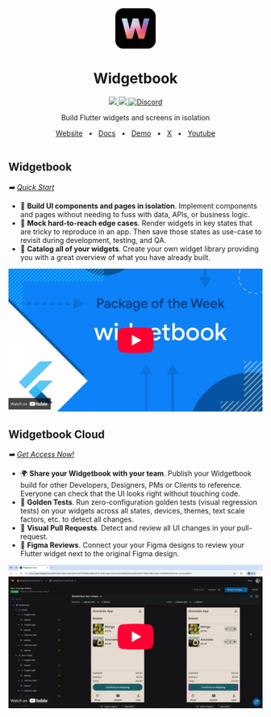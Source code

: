 <div align="center">
  <img src="https://raw.githubusercontent.com/widgetbook/widgetbook/refs/heads/main/packages/widgetbook/assets/logo.webp" height="80" alt="Widgetbook Logo" />
  <h1>Widgetbook</h1>
  <a href="https://pub.dev/packages/widgetbook">
    <img src="https://img.shields.io/pub/v/widgetbook" />
  </a>
  <a href="https://github.com/widgetbook/widgetbook/blob/main/LICENSE">
    <img src="https://img.shields.io/badge/license-MIT-blue" />
  </a>
  <a href="https://discord.com/invite/zT4AMStAJA">
    <img alt="Discord" src="https://img.shields.io/discord/879618555560218625?color=blue&logo=discord">
  </a>
  <br />
  <p>Build Flutter widgets and screens in isolation</p>
  <a href="https://www.widgetbook.io/">Website</a>
  <span>&nbsp;&nbsp;•&nbsp;&nbsp;</span>
  <a href="https://docs.widgetbook.io/">Docs</a>
  <span>&nbsp;&nbsp;•&nbsp;&nbsp;</span>
  <a href="https://demo.widgetbook.io/">Demo</a>
  <span>&nbsp;&nbsp;•&nbsp;&nbsp;</span>
  <a href="https://x.com/widgetbook_io">X</a>
  <span>&nbsp;&nbsp;•&nbsp;&nbsp;</span>
  <a href="https://www.youtube.com/channel/UCiOhf9g0J_0mG1YZG9u50rw">Youtube</a>
  <br />
  <br />

</div>

## Widgetbook

_➡️ [Quick Start](https://docs.widgetbook.io/quick-start)_

- 🧱 **Build UI components and pages in isolation**. Implement components and pages without needing to fuss with data, APIs, or business logic.
- 👀 **Mock hard-to-reach edge cases**. Render widgets in key states that are tricky to reproduce in an app. Then save those states as use-case to revisit during development, testing, and QA.
- 📙 **Catalog all of your widgets**. Create your own widget library providing you with a great overview of what you have already built.

[![Package of the Week](/assets/widgetbook-thumbnail.png)](https://youtu.be/sGRetvJ-zZI)

## Widgetbook Cloud

_➡️ [Get Access Now!](https://app.widgetbook.io/sign-up)_

- 🌍 **Share your Widgetbook with your team**. Publish your Widgetbook build for other Developers, Designers, PMs or Clients to reference. Everyone can check that the UI looks right without touching code.
- 🏅 **Golden Tests**. Run zero-configuration golden tests (visual regression tests) on your widgets across all states, devices, themes, text scale factors, etc. to detect all changes.
- 🧪 **Visual Pull Requests**. Detect and review all UI changes in your pull-request.
- 🎨 **Figma Reviews**. Connect your your Figma designs to review your Flutter widget next to the original Figma design.

[![Widgetbook Cloud Demo](/assets/widgetbook-cloud-thumbnail.png)](https://youtu.be/l3tj9VvkjLs)
